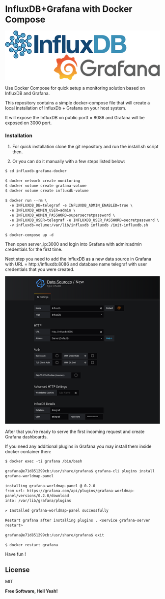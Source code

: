 # InfluxDB+Grafana with Docker Compose

![Alt text](https://github.com/ratibor78/influxdb-grafana-docker/blob/master/influxdb-grafana.png?raw=true "Grafana + InfluxDB")

Use Docker Compose for quick setup a monitoring solution based on InfluxDB and Grafana.

This repository contains a simple docker-compose file that will create a local installation
of InfluxDb + Grafana on your host system. 

It will expose the InfluxDB on public portt = 8086 and Grafana will be exposed on 3000 port.

### Installation

1. For quick installation clone the git repository and run the install.sh script then. 

2. Or you can do it manually with a few steps listed below:

```
$ cd influxdb-grafana-docker

$ docker network create monitoring
$ docker volume create grafana-volume
$ docker volume create influxdb-volume

$ docker run --rm \
  -e INFLUXDB_DB=telegraf -e INFLUXDB_ADMIN_ENABLED=true \
  -e INFLUXDB_ADMIN_USER=admin \
  -e INFLUXDB_ADMIN_PASSWORD=supersecretpassword \
  -e INFLUXDB_USER=telegraf -e INFLUXDB_USER_PASSWORD=secretpassword \
  -v influxdb-volume:/var/lib/influxdb influxdb /init-influxdb.sh

$ docker-compose up -d
```

Then open server_ip:3000 and login into Grafana with admin:admin credentials for the first time.

Next step you need to add the InfluxDB as a new data source in Grafana with URL = http://influxdb:8086
and database name telegraf with user credentials that you were created.

![Alt text](https://github.com/ratibor78/influxdb-grafana-docker/blob/master/data_source.png?raw=true "Add the new data source for Grafana")

After that you're ready to serve the first incoming request and create Grafana dashboards.


If you need any additional plugins in Grafana you may install them inside docker container then:
```
$ docker exec -ti grafana /bin/bash 

grafana@e71d851299cb:/usr/share/grafana$ grafana-cli plugins install grafana-worldmap-panel

installing grafana-worldmap-panel @ 0.2.0
from url: https://grafana.com/api/plugins/grafana-worldmap-panel/versions/0.2.0/download
into: /var/lib/grafana/plugins

✔ Installed grafana-worldmap-panel successfully 

Restart grafana after installing plugins . <service grafana-server restart>

grafana@e71d851299cb:/usr/share/grafana$ exit

$ docker restart grafana
```

Have fun !

License
----

MIT

**Free Software, Hell Yeah!**
